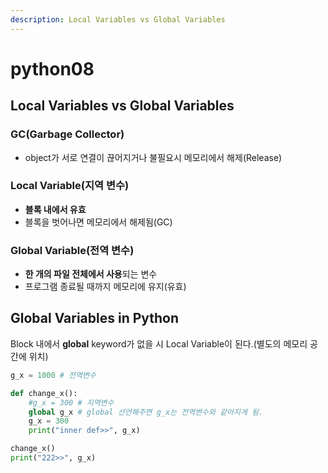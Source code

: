 ```yaml
---
description: Local Variables vs Global Variables
---
```


# python08

## Local Variables vs Global Variables

### GC\(Garbage Collector\)

* object가 서로 연결이 끊어지거나 불필요시 메모리에서 해제\(Release\)

### Local Variable\(지역 변수\)

* **블록 내에서 유효**
* 블록을 벗어나면 메모리에서 해제됨\(GC\)

### Global Variable\(전역 변수\)

* **한 개의 파일 전체에서 사용**되는 변수
* 프로그램 종료될 때까지 메모리에 유지\(유효\)

## Global Variables in Python

Block 내에서 **global** keyword가 없을 시 Local Variable이 된다.\(별도의 메모리 공간에 위치\)

```python
g_x = 1000 # 전역변수

def change_x():
    #g_x = 300 # 지역변수
    global g_x # global 선언해주면 g_x는 전역변수와 같아지게 됨.
    g_x = 300
    print("inner def>>", g_x)

change_x()
print("222>>", g_x)
```